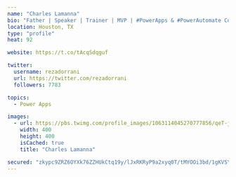 ```yaml
---
name: "Charles Lamanna"
bio: "Father | Speaker | Trainer | MVP | #PowerApps & #PowerAutomate Community Super User | YouTuber Right-pointing triangle http://youtube.com/c/rezadorrani | Learn - Share - Clockwise rightwards and leftwards open circle arrows"
location: Houston, TX
type: "profile"
heat: 92

website: https://t.co/tAcqSdqguf

twitter:
  username: rezadorrani
  url: https://twitter.com/rezadorrani
  followers: 7783

topics:
  - Power Apps

images:
  - url: https://pbs.twimg.com/profile_images/1063114045270777856/qeT-jpWr_400x400.jpg
    width: 400
    height: 400
    isCached: true
    title: "Charles Lamanna"

secured: "zkypc9ZRZ6OYXk76ZZHUkCtq19y/lJxRKRyP9a2xyq0T/tMYOOi3bd/1gKVSYYo0zADpc09rJH8lVdySs4+TbZERN6qgyRAIaOIP0JD6ZiKIcFW5pLv0BgT0ir/SF6gu/5SUSQu97cWlKhF6HvROzXRyFiRwI5QTosZm04pCsH0XqrnM9qiyy3vn6K3M4TpuFEae7HZ9UdNl2GZI/ePx3Ip1rJ+QbbVs18/TxLToKCntXfJjZ2kgh8nhORZLs6AFYuR69tr+DSx5A1OPavkOz5/Ouo+sDNVLhREYfnBw79PWHbcFAHxurKGDeNkwZSsXU0OdP/G1kSZSY2z6EaXlTMjF28c8iBfGL9015vG4cA3suEJV9z9Kf9AxLP2KQRXb+gJX9DWDy9P8t0xWr5M30xEwtKbMzhNVCI/wPAsPL/w=;2h5ZpyAU/w6qAKBKQV4WGQ=="
---
```


